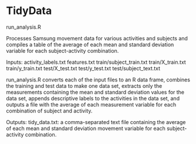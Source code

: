 TidyData
========
run_analysis.R

Processes Samsung movement data for various activities and subjects and compiles a table of the average of each mean and standard deviation variable for each subject-activity combination.

Inputs:
activity_labels.txt
features.txt
train/subject_train.txt
train/X_train.txt
train/y_train.txt
test/X_test.txt
test/y_test.txt
test/subject_text.txt

run_analysis.R converts each of the input files to an R data frame, combines the training and test data to make one data set, extracts only the measurements containing the mean and standard deviation values for the data set, appends descriptive labels to the activities in the data set, and outputs a file with the average of each measurement variable for each combination of subject and activity.

Outputs:
tidy_data.txt: a comma-separated text file containing the average of each mean and standard deviation movement variable for each subject-activity combination.
